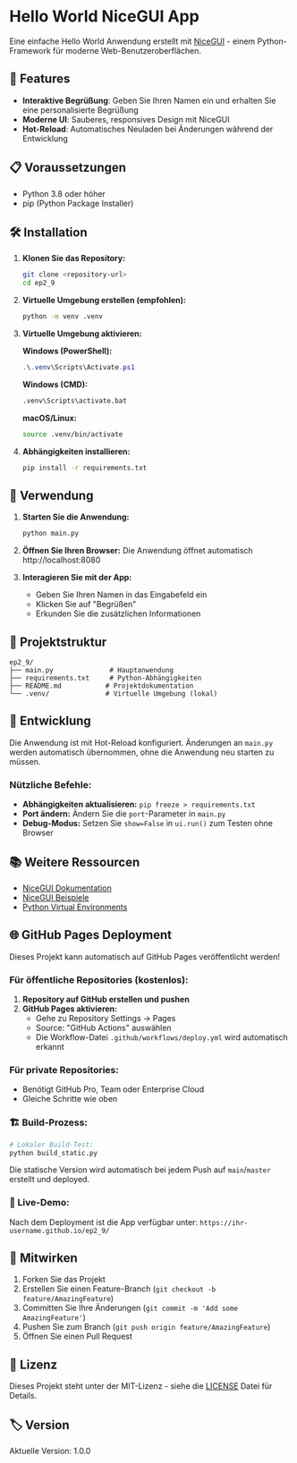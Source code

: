 # Hello World NiceGUI App

Eine einfache Hello World Anwendung erstellt mit [NiceGUI](https://nicegui.io/) - einem Python-Framework für moderne Web-Benutzeroberflächen.

## 🚀 Features

- **Interaktive Begrüßung**: Geben Sie Ihren Namen ein und erhalten Sie eine personalisierte Begrüßung
- **Moderne UI**: Sauberes, responsives Design mit NiceGUI
- **Hot-Reload**: Automatisches Neuladen bei Änderungen während der Entwicklung

## 📋 Voraussetzungen

- Python 3.8 oder höher
- pip (Python Package Installer)

## 🛠️ Installation

1. **Klonen Sie das Repository:**
   ```bash
   git clone <repository-url>
   cd ep2_9
   ```

2. **Virtuelle Umgebung erstellen (empfohlen):**
   ```bash
   python -m venv .venv
   ```

3. **Virtuelle Umgebung aktivieren:**
   
   **Windows (PowerShell):**
   ```powershell
   .\.venv\Scripts\Activate.ps1
   ```
   
   **Windows (CMD):**
   ```cmd
   .venv\Scripts\activate.bat
   ```
   
   **macOS/Linux:**
   ```bash
   source .venv/bin/activate
   ```

4. **Abhängigkeiten installieren:**
   ```bash
   pip install -r requirements.txt
   ```

## 🎯 Verwendung

1. **Starten Sie die Anwendung:**
   ```bash
   python main.py
   ```

2. **Öffnen Sie Ihren Browser:**
   Die Anwendung öffnet automatisch http://localhost:8080

3. **Interagieren Sie mit der App:**
   - Geben Sie Ihren Namen in das Eingabefeld ein
   - Klicken Sie auf "Begrüßen"
   - Erkunden Sie die zusätzlichen Informationen

## 📁 Projektstruktur

```
ep2_9/
├── main.py              # Hauptanwendung
├── requirements.txt     # Python-Abhängigkeiten
├── README.md           # Projektdokumentation
└── .venv/              # Virtuelle Umgebung (lokal)
```

## 🔧 Entwicklung

Die Anwendung ist mit Hot-Reload konfiguriert. Änderungen an `main.py` werden automatisch übernommen, ohne die Anwendung neu starten zu müssen.

### Nützliche Befehle:

- **Abhängigkeiten aktualisieren:** `pip freeze > requirements.txt`
- **Port ändern:** Ändern Sie die `port`-Parameter in `main.py`
- **Debug-Modus:** Setzen Sie `show=False` in `ui.run()` zum Testen ohne Browser

## 📚 Weitere Ressourcen

- [NiceGUI Dokumentation](https://nicegui.io/)
- [NiceGUI Beispiele](https://github.com/zauberzeug/nicegui/tree/main/examples)
- [Python Virtual Environments](https://docs.python.org/3/tutorial/venv.html)

## 🌐 GitHub Pages Deployment

Dieses Projekt kann automatisch auf GitHub Pages veröffentlicht werden!

### Für öffentliche Repositories (kostenlos):
1. **Repository auf GitHub erstellen und pushen**
2. **GitHub Pages aktivieren:**
   - Gehe zu Repository Settings → Pages
   - Source: "GitHub Actions" auswählen
   - Die Workflow-Datei `.github/workflows/deploy.yml` wird automatisch erkannt

### Für private Repositories:
- Benötigt GitHub Pro, Team oder Enterprise Cloud
- Gleiche Schritte wie oben

### 🏗️ Build-Prozess:
```bash
# Lokaler Build-Test:
python build_static.py
```

Die statische Version wird automatisch bei jedem Push auf `main`/`master` erstellt und deployed.

### 📍 Live-Demo:
Nach dem Deployment ist die App verfügbar unter:
`https://ihr-username.github.io/ep2_9/`

## 🤝 Mitwirken

1. Forken Sie das Projekt
2. Erstellen Sie einen Feature-Branch (`git checkout -b feature/AmazingFeature`)
3. Committen Sie Ihre Änderungen (`git commit -m 'Add some AmazingFeature'`)
4. Pushen Sie zum Branch (`git push origin feature/AmazingFeature`)
5. Öffnen Sie einen Pull Request

## 📄 Lizenz

Dieses Projekt steht unter der MIT-Lizenz - siehe die [LICENSE](LICENSE) Datei für Details.

## 🏷️ Version

Aktuelle Version: 1.0.0